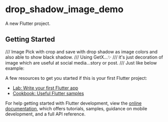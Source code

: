 # drop_shadow_image_demo

A new Flutter project.

## Getting Started

/// Image Pick with crop and save with drop shadow as image colors and also able to show black shadow.
/// Using GetX...✨
/// it's just decoration of image which are useful at social media...story or post.
/// Just like below example:



A few resources to get you started if this is your first Flutter project:

- [Lab: Write your first Flutter app](https://docs.flutter.dev/get-started/codelab)
- [Cookbook: Useful Flutter samples](https://docs.flutter.dev/cookbook)

For help getting started with Flutter development, view the
[online documentation](https://docs.flutter.dev/), which offers tutorials,
samples, guidance on mobile development, and a full API reference.
